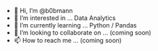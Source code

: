 - 👋 Hi, I’m @b0bmann
- 👀 I’m interested in ... Data Analytics
- 🌱 I’m currently learning ... Python / Pandas
- 💞️ I’m looking to collaborate on ... (coming soon)
- 📫 How to reach me ... (coming soon)

<!---
b0bmann/b0bmann is a ✨ special ✨ repository because its `README.md` (this file) appears on your GitHub profile.
You can click the Preview link to take a look at your changes.
--->
